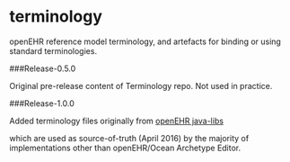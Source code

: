 terminology
===========

openEHR reference model terminology, and artefacts for binding or using standard terminologies.

###Release-0.5.0

Original pre-release content of Terminology repo. Not used in practice.

###Release-1.0.0

Added terminology files originally from [openEHR java-libs](https://github.com/openEHR/java-libs/tree/master/mini-termserv/src/main/resources)

which are used as source-of-truth (April 2016) by the majority of implementations other than openEHR/Ocean Archetype Editor.
